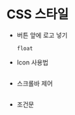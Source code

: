 # CSS 스타일

- 버튼 앞에 로고 넣기

  ```
  float
  ```

- Icon 사용법

  ```
  
  ```
  
- 스크롤바 제어

  ```
  
  ```
  

- 조건문

  ```
  ```

  